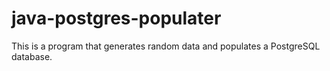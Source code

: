 # java-postgres-populater
This is a program that generates random data and populates a PostgreSQL database.
